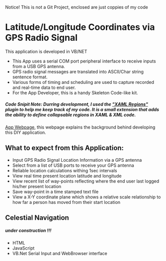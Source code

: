 Notice! This is not a Git Project, enclosed are just coppies of my code


# Latitude/Longitude Coordinates via GPS Radio Signal

This application is developed in VB/NET

* This App uses a serial COM port peripheral interface to receive inputs from a USB GPS antenna.
* GPS radio signal messages are translated into ASCII/Char string sentence format.
* Various forms of timing and scheduling  are used to capture recorded and real-time data to end user.
* For the App Developer, this is a handy Skeleton Code-like kit.

##### Code Snipit Note: Durring development, I used the ["XAML Regions"](https://visualstudiogallery.msdn.microsoft.com/3c534623-bb05-417f-afc0-c9e26bf0e177) plugin to help me keep track of my code. It is a small extension that adds the ability to define collapsable regions in XAML & XML code.

[App Webpage](http://mezcel.wixsite.com/backyardgps), this webpage explains the background behind developing this DIY application.

## What to expect from this Application:

* Input GPS Radio Signal Location Information via a GPS antenna
* Select from a list of USB ports to receive your GPS antenna
* Reliable location calculations withing 1sec intervals
* View real time present location latitude and longitude
* View recent list of way-points reflecting where the end user last logged his/her present location
* Save way-point in a time stamped text file
* View a X-Y coordinate plane which shows a relative scale relationship to how far a person has moved from their start location

## Celestial Navigation

##### under construction !!!

* HTML
* JavaScript
* VB.Net Serial Input and WebBrowser interface
